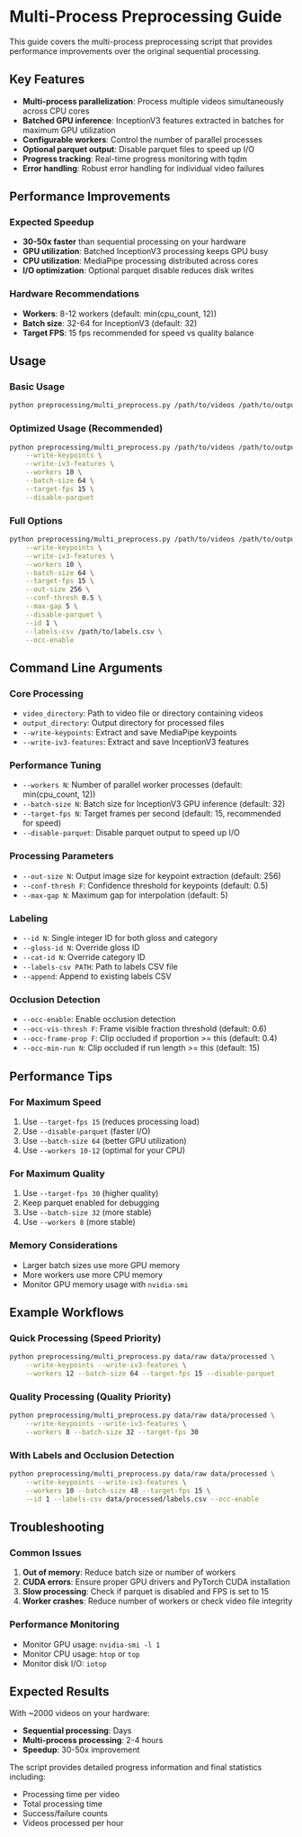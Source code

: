 # Multi-Process Preprocessing Guide

This guide covers the multi-process preprocessing script that provides performance improvements over the original sequential processing.

## Key Features

- **Multi-process parallelization**: Process multiple videos simultaneously across CPU cores
- **Batched GPU inference**: InceptionV3 features extracted in batches for maximum GPU utilization
- **Configurable workers**: Control the number of parallel processes
- **Optional parquet output**: Disable parquet files to speed up I/O
- **Progress tracking**: Real-time progress monitoring with tqdm
- **Error handling**: Robust error handling for individual video failures

## Performance Improvements

### Expected Speedup

- **30-50x faster** than sequential processing on your hardware
- **GPU utilization**: Batched InceptionV3 processing keeps GPU busy
- **CPU utilization**: MediaPipe processing distributed across cores
- **I/O optimization**: Optional parquet disable reduces disk writes

### Hardware Recommendations

- **Workers**: 8-12 workers (default: min(cpu_count, 12))
- **Batch size**: 32-64 for InceptionV3 (default: 32)
- **Target FPS**: 15 fps recommended for speed vs quality balance

## Usage

### Basic Usage

```bash
python preprocessing/multi_preprocess.py /path/to/videos /path/to/output --write-keypoints --write-iv3-features
```

### Optimized Usage (Recommended)

```bash
python preprocessing/multi_preprocess.py /path/to/videos /path/to/output \
    --write-keypoints \
    --write-iv3-features \
    --workers 10 \
    --batch-size 64 \
    --target-fps 15 \
    --disable-parquet
```

### Full Options

```bash
python preprocessing/multi_preprocess.py /path/to/videos /path/to/output \
    --write-keypoints \
    --write-iv3-features \
    --workers 10 \
    --batch-size 64 \
    --target-fps 15 \
    --out-size 256 \
    --conf-thresh 0.5 \
    --max-gap 5 \
    --disable-parquet \
    --id 1 \
    --labels-csv /path/to/labels.csv \
    --occ-enable
```

## Command Line Arguments

### Core Processing

- `video_directory`: Path to video file or directory containing videos
- `output_directory`: Output directory for processed files
- `--write-keypoints`: Extract and save MediaPipe keypoints
- `--write-iv3-features`: Extract and save InceptionV3 features

### Performance Tuning

- `--workers N`: Number of parallel worker processes (default: min(cpu_count, 12))
- `--batch-size N`: Batch size for InceptionV3 GPU inference (default: 32)
- `--target-fps N`: Target frames per second (default: 15, recommended for speed)
- `--disable-parquet`: Disable parquet output to speed up I/O

### Processing Parameters

- `--out-size N`: Output image size for keypoint extraction (default: 256)
- `--conf-thresh F`: Confidence threshold for keypoints (default: 0.5)
- `--max-gap N`: Maximum gap for interpolation (default: 5)

### Labeling

- `--id N`: Single integer ID for both gloss and category
- `--gloss-id N`: Override gloss ID
- `--cat-id N`: Override category ID
- `--labels-csv PATH`: Path to labels CSV file
- `--append`: Append to existing labels CSV

### Occlusion Detection

- `--occ-enable`: Enable occlusion detection
- `--occ-vis-thresh F`: Frame visible fraction threshold (default: 0.6)
- `--occ-frame-prop F`: Clip occluded if proportion >= this (default: 0.4)
- `--occ-min-run N`: Clip occluded if run length >= this (default: 15)

## Performance Tips

### For Maximum Speed

1. Use `--target-fps 15` (reduces processing load)
2. Use `--disable-parquet` (faster I/O)
3. Use `--batch-size 64` (better GPU utilization)
4. Use `--workers 10-12` (optimal for your CPU)

### For Maximum Quality

1. Use `--target-fps 30` (higher quality)
2. Keep parquet enabled for debugging
3. Use `--batch-size 32` (more stable)
4. Use `--workers 8` (more stable)

### Memory Considerations

- Larger batch sizes use more GPU memory
- More workers use more CPU memory
- Monitor GPU memory usage with `nvidia-smi`

## Example Workflows

### Quick Processing (Speed Priority)

```bash
python preprocessing/multi_preprocess.py data/raw data/processed \
    --write-keypoints --write-iv3-features \
    --workers 12 --batch-size 64 --target-fps 15 --disable-parquet
```

### Quality Processing (Quality Priority)

```bash
python preprocessing/multi_preprocess.py data/raw data/processed \
    --write-keypoints --write-iv3-features \
    --workers 8 --batch-size 32 --target-fps 30
```

### With Labels and Occlusion Detection

```bash
python preprocessing/multi_preprocess.py data/raw data/processed \
    --write-keypoints --write-iv3-features \
    --workers 10 --batch-size 48 --target-fps 15 \
    --id 1 --labels-csv data/processed/labels.csv --occ-enable
```

## Troubleshooting

### Common Issues

1. **Out of memory**: Reduce batch size or number of workers
2. **CUDA errors**: Ensure proper GPU drivers and PyTorch CUDA installation
3. **Slow processing**: Check if parquet is disabled and FPS is set to 15
4. **Worker crashes**: Reduce number of workers or check video file integrity

### Performance Monitoring

- Monitor GPU usage: `nvidia-smi -l 1`
- Monitor CPU usage: `htop` or `top`
- Monitor disk I/O: `iotop`

## Expected Results

With ~2000 videos on your hardware:

- **Sequential processing**: Days
- **Multi-process processing**: 2-4 hours
- **Speedup**: 30-50x improvement

The script provides detailed progress information and final statistics including:

- Processing time per video
- Total processing time
- Success/failure counts
- Videos processed per hour
